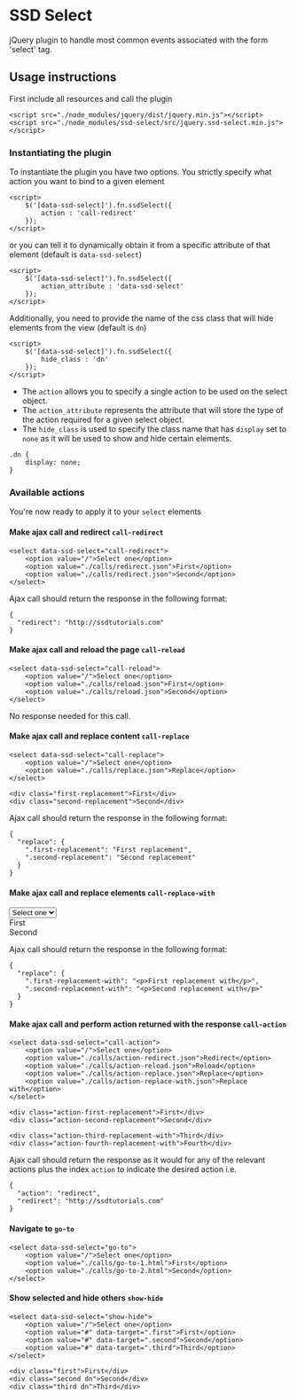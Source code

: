 # SSD Select
jQuery plugin to handle most common events associated with the form 'select' tag.

## Usage instructions

First include all resources and call the plugin

```
<script src="./node_modules/jquery/dist/jquery.min.js"></script>
<script src="./node_modules/ssd-select/src/jquery.ssd-select.min.js"></script>
```

### Instantiating the plugin

To instantiate the plugin you have two options.
You strictly specify what action you want to bind to a given element

```
<script>
    $('[data-ssd-select]').fn.ssdSelect({
        action : 'call-redirect'
    });
</script>
```

or you can tell it to dynamically obtain it from a specific attribute of that element (default is `data-ssd-select`)

```
<script>
    $('[data-ssd-select]').fn.ssdSelect({
        action_attribute : 'data-ssd-select'
    });
</script>
```

Additionally, you need to provide the name of the css class that will hide elements from the view (default is `dn`)

```
<script>
    $('[data-ssd-select]').fn.ssdSelect({
        hide_class : 'dn'
    });
</script>
```

- The `action` allows you to specify a single action to be used on the select object.
- The `action_attribute` represents the attribute that will store the type of the action required for a given select object.
- The `hide_class` is used to specify the class name that has `display` set to `none` as it will be used to show and hide certain elements.

```
.dn {
    display: none;
}
```

### Available actions

You're now ready to apply it to your `select` elements

#### Make ajax call and redirect `call-redirect`

```
<select data-ssd-select="call-redirect">
    <option value="/">Select one</option>
    <option value="./calls/redirect.json">First</option>
    <option value="./calls/redirect.json">Second</option>
</select>
```

Ajax call should return the response in the following format:

```
{
  "redirect": "http://ssdtutorials.com"
}
```

#### Make ajax call and reload the page `call-reload`

```
<select data-ssd-select="call-reload">
    <option value="/">Select one</option>
    <option value="./calls/reload.json">First</option>
    <option value="./calls/reload.json">Second</option>
</select>
```

No response needed for this call.

#### Make ajax call and replace content `call-replace`

```
<select data-ssd-select="call-replace">
    <option value="/">Select one</option>
    <option value="./calls/replace.json">Replace</option>
</select>

<div class="first-replacement">First</div>
<div class="second-replacement">Second</div>
```

Ajax call should return the response in the following format:

```
{
  "replace": {
    ".first-replacement": "First replacement",
    ".second-replacement": "Second replacement"
  }
}
```

#### Make ajax call and replace elements `call-replace-with`

<select data-ssd-select="call-replace-with">
    <option value="/">Select one</option>
    <option value="./calls/replace-with.json">Replace</option>
</select>

<div class="first-replacement-with">First</div>
<div class="second-replacement-with">Second</div>

Ajax call should return the response in the following format:

```
{
  "replace": {
    ".first-replacement-with": "<p>First replacement with</p>",
    ".second-replacement-with": "<p>Second replacement with</p>"
  }
}
```

#### Make ajax call and perform action returned with the response `call-action`

```
<select data-ssd-select="call-action">
    <option value="/">Select one</option>
    <option value="./calls/action-redirect.json">Redirect</option>
    <option value="./calls/action-reload.json">Reload</option>
    <option value="./calls/action-replace.json">Replace</option>
    <option value="./calls/action-replace-with.json">Replace with</option>
</select>

<div class="action-first-replacement">First</div>
<div class="action-second-replacement">Second</div>

<div class="action-third-replacement-with">Third</div>
<div class="action-fourth-replacement-with">Fourth</div>
```

Ajax call should return the response as it would for any of the relevant actions plus the index `action` to indicate the desired action i.e.

```
{
  "action": "redirect",
  "redirect": "http://ssdtutorials.com"
}
```


#### Navigate to `go-to`

```
<select data-ssd-select="go-to">
    <option value="/">Select one</option>
    <option value="./calls/go-to-1.html">First</option>
    <option value="./calls/go-to-2.html">Second</option>
</select>
```

#### Show selected and hide others `show-hide`

```
<select data-ssd-select="show-hide">
    <option value="/">Select one</option>
    <option value="#" data-target=".first">First</option>
    <option value="#" data-target=".second">Second</option>
    <option value="#" data-target=".third">Third</option>
</select>

<div class="first">First</div>
<div class="second dn">Second</div>
<div class="third dn">Third</div>
```